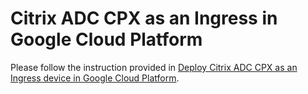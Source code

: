 # Citrix ADC CPX as an Ingress in Google Cloud Platform

Please follow the instruction provided in [Deploy Citrix ADC CPX as an Ingress device in Google Cloud Platform](../../docs/deploy/deploy-gcp.md).